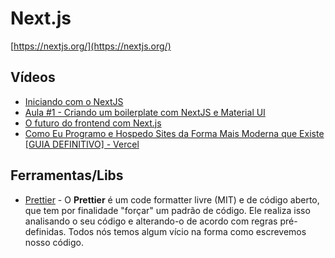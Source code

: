# Next.js

[https://nextjs.org/](https://nextjs.org/)

## Vídeos

* [Iniciando com o NextJS](https://www.youtube.com/watch?v=IMaO0Isho0M)
* [Aula #1 - Criando um boilerplate com NextJS e Material UI](https://www.youtube.com/watch?v=lKD5Z0ORA54)
* [O futuro do frontend com Next.js](https://www.youtube.com/watch?v=t89fT5oc0xY)
* [Como Eu Programo e Hospedo Sites da Forma Mais Moderna que Existe [GUIA DEFINITIVO] - Vercel](https://www.youtube.com/watch?v=EW7m2WIvFgQ)


## Ferramentas/Libs

* [Prettier](https://prettier.io/) - O **Prettier** é um code formatter livre (MIT) e de código aberto, que tem por finalidade "forçar" um padrão de código. Ele realiza isso analisando o seu código e alterando-o de acordo com regras pré-definidas. Todos nós temos algum vício na forma como escrevemos nosso código.
